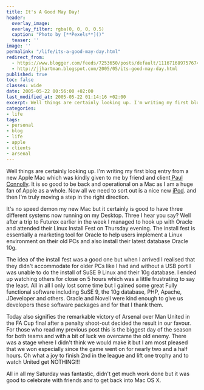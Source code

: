 ```yaml
---
title: It's A Good May Day!
header:
  overlay_image: 
  overlay_filter: rgba(0, 0, 0, 0.5)
  caption: "Photo by [**Pexels**]()"
  teaser: ''
image: ''
permalink: "/life/its-a-good-may-day.html"
redirect_from:
  - https://www.blogger.com/feeds/7253650/posts/default/111671689757674648
  - http://jjhartman.blogspot.com/2005/05/its-good-may-day.html
published: true
toc: false
classes: wide
date: 2005-05-22 00:56:00 +02:00
last_modified_at: 2005-05-22 01:14:16 +02:00
excerpt: Well things are certainly looking up. I'm writing my first blog entry from a new Apple Mac which was kindly given to me.
categories:
- life
tags:
- personal
- blog
- life
- apple
- clients
- arsenal
---
```

Well things are certainly looking up. I'm writing my first blog entry from a new Apple Mac which was kindly given to me by friend and client<span style="text-decoration: underline;"> </span><a href="http://www.brightbluebeetle.com/">Paul Connolly</a>. It is so good to be back and operational on a Mac as I am a huge fan of Apple as a whole. Now all we need to sort out is a nice new <a href="http://www.apple.com/ipod/">iPod</a>. and then I'm truly moving a step in the right direction.

It's no speed demon my new Mac but it certainly is good to have three different systems now running on my Desktop. Three I hear you say? Well after a trip to Futurex earlier in the week I managed to hook up with Oracle and attended their Linux Install Fest on Thursday evening. The install fest is essentially a marketing tool for Oracle to help users implement a Linux environment on their old PCs and also install their latest database Oracle 10g.

The idea of the install fest was a good one but when I arrived I realised that they didn't accommodate for older PCs like I had and without a USB port I was unable to do the install of SuSE 9 Linux and their 10g database. I ended up watching others for close on 5 hours which was a little frustrating to say the least. All in all I only lost some time but I gained some great Fully functional software including SuSE 9, the 10g database, PHP, Apache, JDeveloper and others. Oracle and Novell were kind enough to give us developers these software packages and for that I thank them.

Today also signifies the remarkable victory of Arsenal over Man United in the FA Cup final after a penalty shoot-out decided the result in our favour. For those who read my previous post this is the biggest day of the season for both teams and with a bit of luck we overcame the old enemy. There was a stage where I didn't think we would make it but I am most pleased that we won especially since the game went on for nearly two and a half hours. Oh what a joy to finish 2nd in the league and lift one trophy and to watch United get NOTHING!!!

All in all my Saturday was fantastic, didn't get much work done but it was good to celebrate with friends and to get back into Mac OS X.
